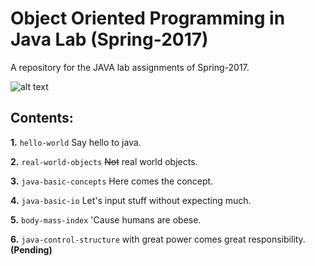 # Object Oriented Programming in Java Lab (Spring-2017) 
A repository for the JAVA lab assignments of Spring-2017.

![alt text](http://www.eworksng.com/wp-content/uploads/2016/11/images.png "Logo Title Text 1")


## Contents:

**1.** `hello-world` Say hello to java.

**2.** `real-world-objects` ~~Not~~ real world objects.

**3.** `java-basic-concepts` Here comes the concept.

**4.** `java-basic-io` Let's input stuff without expecting much.

**5.** `body-mass-index` 'Cause humans are obese.

**6.** `java-control-structure` with great power comes great responsibility. **(Pending)**
